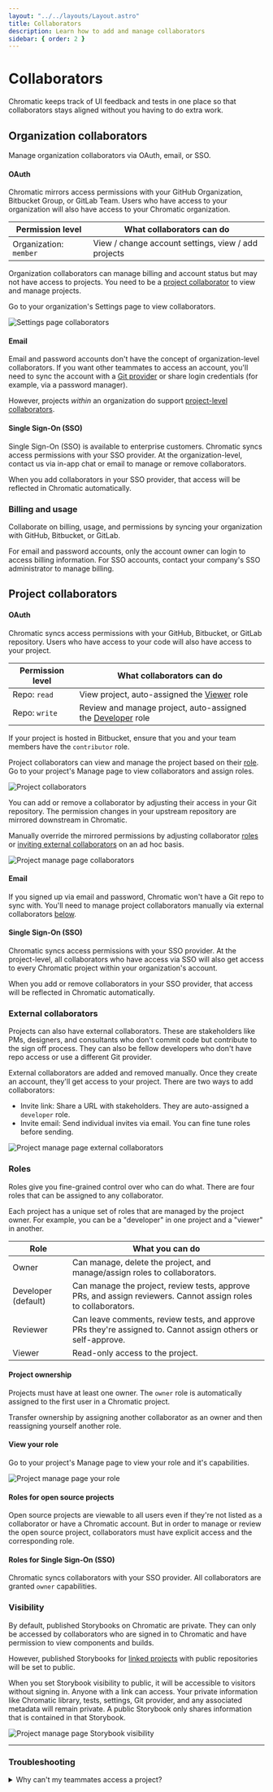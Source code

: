 ```yaml
---
layout: "../../layouts/Layout.astro"
title: Collaborators
description: Learn how to add and manage collaborators
sidebar: { order: 2 }
---
```


# Collaborators

Chromatic keeps track of UI feedback and tests in one place so that collaborators stays aligned without you having to do extra work.

## Organization collaborators

Manage organization collaborators via OAuth, email, or SSO.

#### OAuth

Chromatic mirrors access permissions with your GitHub Organization, Bitbucket Group, or GitLab Team. Users who have access to your organization will also have access to your Chromatic organization.

| Permission level       | What collaborators can do                           |
| ---------------------- | --------------------------------------------------- |
| Organization: `member` | View / change account settings, view / add projects |

Organization collaborators can manage billing and account status but may not have access to projects. You need to be a [project collaborator](#project-collaborators) to view and manage projects.

Go to your organization's Settings page to view collaborators.

![Settings page collaborators](../../images/collaborators-organization.png)

#### Email

Email and password accounts don't have the concept of organization-level collaborators. If you want other teammates to access an account, you'll need to sync the account with a [Git provider](#organization-collaborators) or share login credentials (for example, via a password manager).

However, projects _within_ an organization do support [project-level collaborators](#project-collaborators).

#### Single Sign-On (SSO)

Single Sign-On (SSO) is available to enterprise customers. Chromatic syncs access permissions with your SSO provider. At the organization-level, contact us via in-app chat or email to manage or remove collaborators.

When you add collaborators in your SSO provider, that access will be reflected in Chromatic automatically.

### Billing and usage

Collaborate on billing, usage, and permissions by syncing your organization with GitHub, Bitbucket, or GitLab.

For email and password accounts, only the account owner can login to access billing information. For SSO accounts, contact your company's SSO administrator to manage billing.

## Project collaborators

#### OAuth

Chromatic syncs access permissions with your GitHub, Bitbucket, or GitLab repository. Users who have access to your code will also have access to your project.

| Permission level | What collaborators can do                                             |
| ---------------- | --------------------------------------------------------------------- |
| Repo: `read`     | View project, auto-assigned the [Viewer](#roles) role                 |
| Repo: `write`    | Review and manage project, auto-assigned the [Developer](#roles) role |

<div class="aside">
If your project is hosted in Bitbucket, ensure that you and your team members have the <code>contributor</code> role.
</div>

Project collaborators can view and manage the project based on their [role](#roles). Go to your project's Manage page to view collaborators and assign roles.

![Project collaborators](../../images/collaborators-project.png)

You can add or remove a collaborator by adjusting their access in your Git repository. The permission changes in your upstream repository are mirrored downstream in Chromatic.

Manually override the mirrored permissions by adjusting collaborator [roles](#roles) or [inviting external collaborators](#external-collaborators) on an ad hoc basis.

![Project manage page collaborators](../../images/collaborators-project-git.png)

#### Email

If you signed up via email and password, Chromatic won't have a Git repo to sync with. You'll need to manage project collaborators manually via external collaborators [below](#external-collaborators).

#### Single Sign-On (SSO)

Chromatic syncs access permissions with your SSO provider. At the project-level, all collaborators who have access via SSO will also get access to every Chromatic project within your organization's account.

When you add or remove collaborators in your SSO provider, that access will be reflected in Chromatic automatically.

### External collaborators

Projects can also have external collaborators. These are stakeholders like PMs, designers, and consultants who don't commit code but contribute to the sign off process. They can also be fellow developers who don't have repo access or use a different Git provider.

External collaborators are added and removed manually. Once they create an account, they'll get access to your project. There are two ways to add collaborators:

- Invite link: Share a URL with stakeholders. They are auto-assigned a `developer` role.
- Invite email: Send individual invites via email. You can fine tune roles before sending.

![Project manage page external collaborators](../../images/collaborators-project-external.png)

### Roles

Roles give you fine-grained control over who can do what. There are four roles that can be assigned to any collaborator.

Each project has a unique set of roles that are managed by the project owner. For example, you can be a "developer" in one project and a "viewer" in another.

| Role                | What you can do                                                                                                |
| ------------------- | -------------------------------------------------------------------------------------------------------------- |
| Owner               | Can manage, delete the project, and manage/assign roles to collaborators.                                      |
| Developer (default) | Can manage the project, review tests, approve PRs, and assign reviewers. Cannot assign roles to collaborators. |
| Reviewer            | Can leave comments, review tests, and approve PRs they're assigned to. Cannot assign others or self-approve.   |
| Viewer              | Read-only access to the project.                                                                               |

#### Project ownership

Projects must have at least one owner. The `owner` role is automatically assigned to the first user in a Chromatic project.

Transfer ownership by assigning another collaborator as an owner and then reassigning yourself another role.

#### View your role

Go to your project's Manage page to view your role and it's capabilities.

![Project manage page your role](../../images/collaborators-role.png)

#### Roles for open source projects

Open source projects are viewable to all users even if they're not listed as a collaborator or have a Chromatic account. But in order to manage or review the open source project, collaborators must have explicit access and the corresponding role.

#### Roles for Single Sign-On (SSO)

Chromatic syncs collaborators with your SSO provider. All collaborators are granted `owner` capabilities.

### Visibility

By default, published Storybooks on Chromatic are private. They can only be accessed by collaborators who are signed in to Chromatic and have permission to view components and builds.

However, published Storybooks for [linked projects](/docs/access#linked-projects) with public repositories will be set to public.

When you set Storybook visibility to public, it will be accessible to visitors without signing in. Anyone with a link can access. Your private information like Chromatic library, tests, settings, Git provider, and any associated metadata will remain private. A public Storybook only shares information that is contained in that Storybook.

![Project manage page Storybook visibility](../../images/collaborators-visibility.png)

---

### Troubleshooting

<details>
<summary>Why can't my teammates access a project?</summary>

Chromatic syncs permissions at the account _and_ repo level. Check that your teammates are listed as collaborators in your GitHub, GitLab, or Bitbucket repository.

If they aren't listed, please add them and try accessing the Chromatic project again (you may have to sign in again). Learn more about [access control](/docs/access).

</details>
